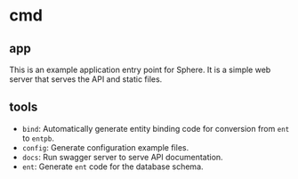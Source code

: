 # cmd

## app

This is an example application entry point for Sphere. It is a simple web server that serves the API and static files.

## tools

- `bind`: Automatically generate entity binding code for conversion from `ent` to `entpb`.
- `config`: Generate configuration example files.
- `docs`: Run swagger server to serve API documentation.
- `ent`: Generate `ent` code for the database schema.